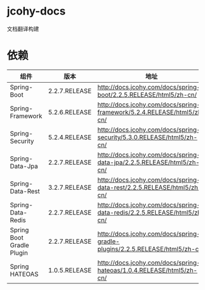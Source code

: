 # jcohy-docs
文档翻译构建

# 依赖

|  组件    |  版本    | 地址 |
| ---- | ---- |---- |
|   Spring-Boot   |  2.2.7.RELEASE    | http://docs.jcohy.com/docs/spring-boot/2.2.5.RELEASE/html5/zh-cn/ |
|   Spring-Framework   | 5.2.6.RELEASE     | http://docs.jcohy.com/docs/spring-framework/5.2.4.RELEASE/html5/zh-cn/ |
|   Spring-Security   | 5.2.4.RELEASE     | http://docs.jcohy.com/docs/spring-security/5.3.0.RELEASE/html5/zh-cn/ |
|   Spring-Data-Jpa   | 2.2.7.RELEASE     | http://docs.jcohy.com/docs/spring-data-jpa/2.2.5.RELEASE/html5/zh-cn/ |
|   Spring-Data-Rest   | 3.2.7.RELEASE     | http://docs.jcohy.com/docs/spring-data-rest/2.2.5.RELEASE/html5/zh-cn/ |
|   Spring-Data-Redis   | 2.2.7.RELEASE     | http://docs.jcohy.com/docs/spring-data-redis/2.2.5.RELEASE/html5/zh-cn/ |
|   Spring Boot Gradle Plugin   | 2.2.7.RELEASE     | http://docs.jcohy.com/docs/spring-gradle-plugins/2.2.5.RELEASE/html5/zh-cn/ |
|   Spring HATEOAS   | 1.0.5.RELEASE     | http://docs.jcohy.com/docs/spring-hateoas/1.0.4.RELEASE/html5/zh-cn/ |

